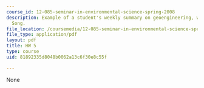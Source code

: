 ```yaml
---
course_id: 12-085-seminar-in-environmental-science-spring-2008
description: Example of a student's weekly summary on geoengineering, written by Lisa
  Song.
file_location: /coursemedia/12-085-seminar-in-environmental-science-spring-2008/81892335d8048b0062a13c6f30e8c55f_song_w5.pdf
file_type: application/pdf
layout: pdf
title: HW 5
type: course
uid: 81892335d8048b0062a13c6f30e8c55f

---
```

None